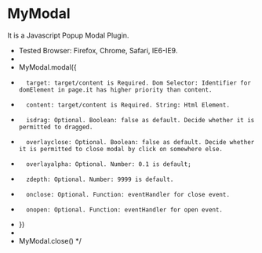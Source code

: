 MyModal
=======

It is a Javascript Popup Modal Plugin.

* Tested Browser: Firefox, Chrome, Safari, IE6-IE9.
*
* MyModal.modal({
*   	target: target/content is Required. Dom Selector: Identifier for domElement in page.it has higher priority than content.
* 		content: target/content is Required. String: Html Element.
* 		isdrag: Optional. Boolean: false as default. Decide whether it is permitted to dragged.
* 		overlayclose: Optional. Boolean: false as default. Decide whether it is permitted to close modal by click on somewhere else.
*		overlayalpha: Optional. Number: 0.1 is default;
*		zdepth: Optional. Number: 9999 is default.
* 		onclose: Optional. Function: eventHandler for close event.
* 		onopen: Optional. Function: eventHandler for open event.
*	})
* 
* MyModal.close()
*/

